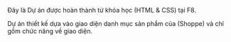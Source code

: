 Đây là Dự án được hoàn thành từ khóa học (HTML & CSS) tại F8.

Dự án thiết kế dựa vào giao diện danh mục sản phẩm của (Shoppe) và chỉ gồm chức năng về giao diện.
